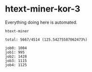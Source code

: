 # htext-miner-kor-3

Everything doing here is automated.

```
htext-miner

total: 5667/4514 (125.54275587062473%)

job0: 1004
job1: 995
job2: 1428
job3: 1115
job4: 1125
```